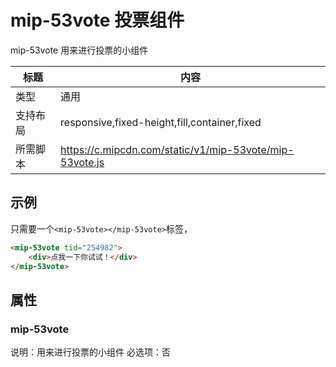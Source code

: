 # mip-53vote 投票组件

mip-53vote 用来进行投票的小组件

标题|内容
----|----
类型|通用
支持布局|responsive,fixed-height,fill,container,fixed
所需脚本|https://c.mipcdn.com/static/v1/mip-53vote/mip-53vote.js

##  示例

只需要一个`<mip-53vote></mip-53vote>`标签，

```html
<mip-53vote tid="254982">
	<div>点我一下你试试！</div>
</mip-53vote>
```


## 属性

### mip-53vote

说明：用来进行投票的小组件
必选项：否